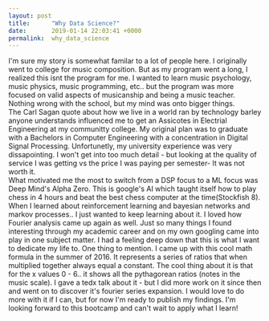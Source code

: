 ```yaml
---
layout: post
title:      "Why Data Science?"
date:       2019-01-14 22:03:41 +0000
permalink:  why_data_science
---
```


I'm sure my story is somewhat familar to a lot of people here.  I originally went to college for music composition.  But as my program went a long, I realized this isnt the program for me.  I wanted to learn music psychology, music physics, music programming, etc.. but the program was more focused on valid aspects of musicanship and being a music teacher.  Nothing wrong with the school, but my mind was onto bigger things.  
The Carl Sagan quote about how we live in a world ran by technology barley anyone understands influenced me to get an Assicotes in Electrial Engineering at my communitty college.  My original plan was to graduate with a Bachelors in Computer Engineering with a concentration in Digital Signal Processing.  Unfortunetly, my university experience was very dissapointing.  I won't get into too much detail - but looking at the quality of service I was getting vs the price I was paying per semester- It was not worth it.  
What motivated me the most to switch from a DSP focus to a ML focus was Deep Mind's Alpha Zero.  This is google's AI which taught itself how to play chess in 4 hours and beat the best chess computer at the time(Stockfish 8).  When I learned about reinforcement learning and bayesian networks and markov processes.. I just wanted to keep learning about it.  I loved how Fourier analysis came up again as well.  Just so many things I found interesting through my academic career and on my own googling came into play in one subject matter.  I had a feeling deep down that this is what I want to dedicate my life to.
One thing to mention.  I came up with this cool math formula in the summer of 2016.  It represents a series of ratios that when multiplied together always equal a constant.  The cool thing about it is that for the x values 0 - 6.. it shows all the pythagorean ratios (notes in the music scale).  I gave a tedx talk about it - but I did more work on it since then and went on to discover it's fourier series expansion.  I would love to do more with it if I can, but for now I'm ready to publish my findings.  I'm looking forward to this bootcamp and can't wait to apply what I learn!
